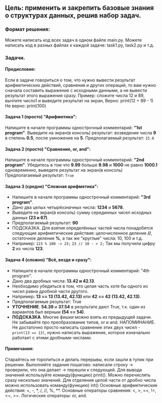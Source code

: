 ## Цель: применить и закрепить базовые знания о структурах данных, решив набор задач.

### Формат решения:
Можете написать код всех задач в одном файле main.py.
Можете написать код в разных файлах к каждой задаче: task1.py, task2.py и т.д.

### Задачи.
#### Предисловие:
Если в задаче говориться о том, что нужно вывести результат арифметических действий, сравнения и других операций, то вам нужно сначала составить выражение с исходными данными, а не вывести результат этого выражения сразу.
Пример: сложите числа 12 и 89, вычтите число1 и выведите результат на экран,
Верно: print(12 + 89 - 1)
Не верно: print(100)

#### Задача 1 (просто) "Арифметика":
Напишите в начале программы однострочный комментарий: **"1st program"**.
Выведите на экран(в консоль) результат: возведение числа **9** в степень **0.5**, после умножение на **5**.
Предполагаемый результат: `15.0`

#### Задача 2 (просто) "Сравнение, or, and":
Напишите в начале программы однострочный комментарий: **"2nd program"**.
Убедитесь в том что **9.99** больше **9.98** и **1000** не равно **1000.1** одновременно, выведете результат на экран(в консоль)
 Предполагаемый результат: `True`

#### Задача 3 (средне) "Сложная арифметика":
- Напишите в начале программы однострочный комментарий: **"3rd program"**.
- Дано два целых четырёхзначных числа: **1234** и **5678**.
- Выведите на экран(в консоль) сумму серединных чисел исходных данных **(23 и 67)**.
- Предполагаемый результат: **90**
- ПОДСКАЗКА. Для взятия определённых частей числа понадобятся следующие арифметические действия: целочисленное деление **//**, остаточное деление **%**, а так же "круглые" числа: 10, 100 и т.д.
- Например:
`123 % 100 -> 23;`
`23 // 10 - > 2;`
Так мы получили цифру **2** из числа **123**.

#### Задача 4 (сложно) "Всё, везде и сразу":
- Напишите в начале программы однострочный комментарий: "4th program".
- Дано два дробных числа: **13.42 и 42.13**.
- Необходимо убедиться в том, что целая часть хотя бы одного из чисел равна дробной части другого. 
- Например: **13 == 13 (13.42, 42.13)** или **42 == 42 (13.42, 42.13)**.
- Предполагаемые результат: True
- **УТОЧНЕНИЕ**. **54.39** и **37.54** в результате дают True, т.к. один из вариантов был верным **(54 == 54)**.
- **ПОДСКАЗКА**. Многие фишки можно взять из предыдущей задачи. Не забывайте про преобразование типов, or и and.
НАПОМИНАНИЕ. Не достаточно просто написать сравнение этих двух чисел - `print(13 == 13)`, нужно написать выражение, которое изначально работает с этими дробными числами.

#### Примечания:
Старайтесь не торопиться и делать перерывы, если зашли в тупик при решении.
Выполняйте задания пошагово: написали строку -> проверили, что она делает -> перешли к следующей.
Для вывода значений используйте команду(функцию) print(). Можно перечислять сразу несколько значений.
Для отделения целой части от дробно числа можно использовать команду(функцию) int()
Основные арифметические действия: +, -, *, /, //, %, **.
Основные операторы сравнения: <, >, ==, !=, <=, >=.
Логические операторы: or, and.